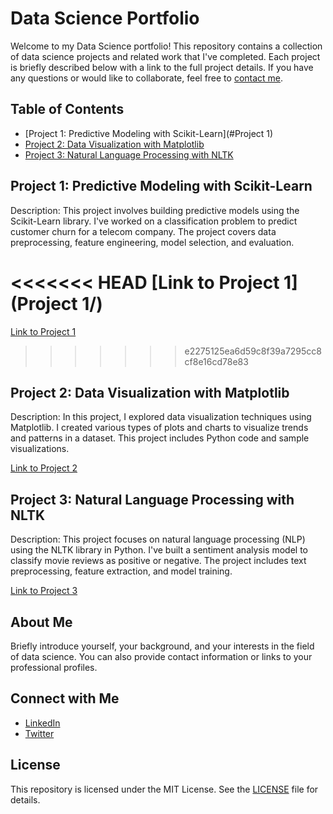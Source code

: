 # Data Science Portfolio

Welcome to my Data Science portfolio! This repository contains a collection of data science projects and related work that I've completed. Each project is briefly described below with a link to the full project details. If you have any questions or would like to collaborate, feel free to [contact me](mailto:your.email@example.com).

## Table of Contents

- [Project 1: Predictive Modeling with Scikit-Learn](#Project 1)
- [Project 2: Data Visualization with Matplotlib](#project-2-data-visualization-with-matplotlib)
- [Project 3: Natural Language Processing with NLTK](#project-3-natural-language-processing-with-nltk)

## Project 1: Predictive Modeling with Scikit-Learn

Description: This project involves building predictive models using the Scikit-Learn library. I've worked on a classification problem to predict customer churn for a telecom company. The project covers data preprocessing, feature engineering, model selection, and evaluation.

<<<<<<< HEAD
[Link to Project 1](Project 1/)
=======
[Link to Project 1]((https://github.com/shahriar-math1364/data-science-/tree/main/Project%201))
>>>>>>> e2275125ea6d59c8f39a7295cc8cf8e16cd78e83

## Project 2: Data Visualization with Matplotlib

Description: In this project, I explored data visualization techniques using Matplotlib. I created various types of plots and charts to visualize trends and patterns in a dataset. This project includes Python code and sample visualizations.

[Link to Project 2](project2/)

## Project 3: Natural Language Processing with NLTK

Description: This project focuses on natural language processing (NLP) using the NLTK library in Python. I've built a sentiment analysis model to classify movie reviews as positive or negative. The project includes text preprocessing, feature extraction, and model training.

[Link to Project 3](project3/)

## About Me

Briefly introduce yourself, your background, and your interests in the field of data science. You can also provide contact information or links to your professional profiles.

## Connect with Me

- [LinkedIn](https://www.linkedin.com/in/yourusername)
- [Twitter](https://twitter.com/yourusername)

## License

This repository is licensed under the MIT License. See the [LICENSE](LICENSE) file for details.
